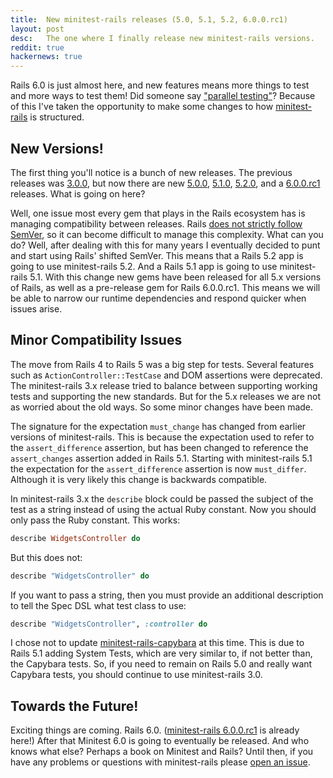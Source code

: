 ```yaml
---
title:  New minitest-rails releases (5.0, 5.1, 5.2, 6.0.0.rc1)
layout: post
desc:   The one where I finally release new minitest-rails versions.
reddit: true
hackernews: true
---
```

Rails 6.0 is just almost here, and new features means more things to test and more ways to test them! Did someone say ["parallel testing"](https://github.com/rails/rails/pull/31900)? Because of this I've taken the opportunity to make some changes to how [minitest-rails](http://blowmage.com/minitest-rails/) is structured.

## New Versions!

The first thing you'll notice is a bunch of new releases. The previous releases was [3.0.0](http://blowmage.com/minitest-rails/v3.0.0), but now there are new [5.0.0](https://rubygems.org/gems/minitest-rails/versions/5.0.0), [5.1.0](https://rubygems.org/gems/minitest-rails/versions/5.1.0), [5.2.0](https://rubygems.org/gems/minitest-rails/versions/5.2.0), and a [6.0.0.rc1](https://rubygems.org/gems/minitest-rails/versions/6.0.0.rc1) releases. What is going on here?

Well, one issue most every gem that plays in the Rails ecosystem has is managing compatibility between releases. Rails [does not strictly follow SemVer](https://guides.rubyonrails.org/maintenance_policy.html), so it can become difficult to manage this complexity. What can you do? Well, after dealing with this for many years I eventually decided to punt and start using Rails' shifted SemVer. This means that a Rails 5.2 app is going to use minitest-rails 5.2. And a Rails 5.1 app is going to use minitest-rails 5.1. With this change new gems have been released for all 5.x versions of Rails, as well as a pre-release gem for Rails 6.0.0.rc1. This means we will be able to narrow our runtime dependencies and respond quicker when issues arise.

## Minor Compatibility Issues

The move from Rails 4 to Rails 5 was a big step for tests. Several features such as `ActionController::TestCase` and DOM assertions were deprecated. The minitest-rails 3.x release tried to balance between supporting working tests and supporting the new standards. But for the 5.x releases we are not as worried about the old ways. So some minor changes have been made.

The signature for the expectation `must_change` has changed from earlier versions of minitest-rails. This is because the expectation used to refer to the `assert_difference` assertion, but has been changed to reference the `assert_changes` assertion added in Rails 5.1. Starting with minitest-rails 5.1 the expectation for the `assert_difference` assertion is now `must_differ`. Although it is very likely this change is backwards compatible.

In minitest-rails 3.x the `describe` block could be passed the subject of the test as a string instead of using the actual Ruby constant. Now you should only pass the Ruby constant. This works:

```ruby
describe WidgetsController do
```

But this does not:

```ruby
describe "WidgetsController" do
```

If you want to pass a string, then you must provide an additional description to tell the Spec DSL what test class to use:

```ruby
describe "WidgetsController", :controller do
```

I chose not to update [minitest-rails-capybara](http://blowmage.com/minitest-rails-capybara/) at this time. This is due to Rails 5.1 adding System Tests, which are very similar to, if not better than, the Capybara tests. So, if you need to remain on Rails 5.0 and really want Capybara tests, you should continue to use minitest-rails 3.0.

## Towards the Future!

Exciting things are coming. Rails 6.0. ([minitest-rails 6.0.0.rc1](https://rubygems.org/gems/minitest-rails/versions/6.0.0.rc1) is already here!) After that Minitest 6.0 is going to eventually be released. And who knows what else? Perhaps a book on Minitest and Rails? Until then, if you have any problems or questions with minitest-rails please [open an issue](https://github.com/blowmage/minitest-rails/issues/new).
